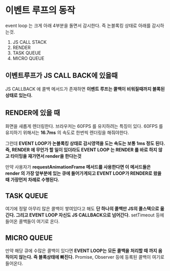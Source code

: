# 이벤트 루프의 동작

event loop 는 크게 아래 4부분을 돌면서 감시한다. 즉 논블록킹 상태로 아래를 감시하는것.

1. JS CALL STACK
2. RENDER
3. TASK QUEUE
4. MICRO QUEUE

## 이벤트루프가 JS CALL BACK에 있을때

JS CALLBACK 에 콜백 메서드가 존재하면 **이벤트 루프는 콜백이 비워질때까지 블록된 상태로 있는다.**

## RENDER에 있을 때

화면을 새롭게 렌더링한다. 브라우저는 60FPS 를 유지하려는 특징이 있다. 60FPS 를 유지하기 위해서는 **16.7ms** 의 속도로 한번씩 렌더링을 해줘야한다.

그런데 **EVENT LOOP가 논블록킹 상태로 감시영역을 도는 속도는 보통 1ms 정도 된다. 즉, RENDER 에 무언가 할 일이 있더라도 EVENT LOOP 는 RENDER 를 바로 하지 않고 타이밍을 재가면서 render을 한다는것**

만약 사용자가 **requestAnimationFrame 메서드를 사용한다면 이 메서드들은 render 의 가장 앞부분에 있는 큐에 들어가게되고 EVENT LOOP가 RENDER로 왔을 때 가장먼저 차례로 수행된다.**

## TASK QUEUE

여기에 정말 아무리 많은 콜백이 쌓여있다고 해도 **단 하나의 콜백만 JS의 콜스택으로 옮긴다. 그리고 EVENT LOOP 자신도 JS CALLBACK으로 넘어간다.** setTimeout 등에 들어온 콜백들이 여기로 온다.

## MICRO QUEUE

만약 해당 큐에 수많은 콜백이 있다면 **EVENT LOOP는 모든 콜백을 처리할 때 까지 움직이지 않는다. 즉 블록상태에 빠진다.** Promise, Observer 등에 등록된 콜백이 여기로 들어온다.

